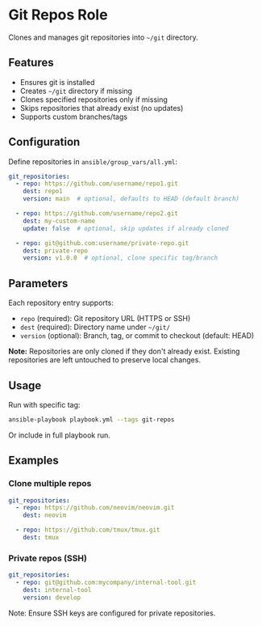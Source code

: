# Git Repos Role

Clones and manages git repositories into `~/git` directory.

## Features

- Ensures git is installed
- Creates `~/git` directory if missing
- Clones specified repositories only if missing
- Skips repositories that already exist (no updates)
- Supports custom branches/tags

## Configuration

Define repositories in `ansible/group_vars/all.yml`:

```yaml
git_repositories:
  - repo: https://github.com/username/repo1.git
    dest: repo1
    version: main  # optional, defaults to HEAD (default branch)

  - repo: https://github.com/username/repo2.git
    dest: my-custom-name
    update: false  # optional, skip updates if already cloned

  - repo: git@github.com:username/private-repo.git
    dest: private-repo
    version: v1.0.0  # optional, clone specific tag/branch
```

## Parameters

Each repository entry supports:

- `repo` (required): Git repository URL (HTTPS or SSH)
- `dest` (required): Directory name under `~/git/`
- `version` (optional): Branch, tag, or commit to checkout (default: HEAD)

**Note:** Repositories are only cloned if they don't already exist. Existing repositories are left untouched to preserve local changes.

## Usage

Run with specific tag:
```bash
ansible-playbook playbook.yml --tags git-repos
```

Or include in full playbook run.

## Examples

### Clone multiple repos
```yaml
git_repositories:
  - repo: https://github.com/neovim/neovim.git
    dest: neovim

  - repo: https://github.com/tmux/tmux.git
    dest: tmux
```

### Private repos (SSH)
```yaml
git_repositories:
  - repo: git@github.com:mycompany/internal-tool.git
    dest: internal-tool
    version: develop
```

Note: Ensure SSH keys are configured for private repositories.
